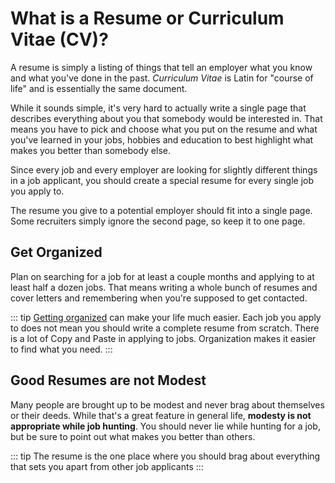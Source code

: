 # What is a Resume or Curriculum Vitae (CV)?

A resume is simply a listing of things that tell an employer what you know and what you've done in the past. *Curriculum Vitae* is Latin for "course of life" and is essentially the same document.

While it sounds simple, it's very hard to actually write a single page that describes everything about you that somebody would be interested in. That means you have to pick and choose what you put on the resume and what you've learned in your jobs, hobbies and education to best highlight what makes you better than somebody else.

Since every job and every employer are looking for slightly different things in a job applicant, you should create a special resume for every single job you apply to.

The resume you give to a potential employer should fit into a single page. Some recruiters simply ignore the second page, so keep it to one page.

## Get Organized

Plan on searching for a job for at least a couple months and applying to at least half a dozen jobs. That means writing a whole bunch of resumes and cover letters and remembering when you're supposed to get contacted.

::: tip
[Getting organized](/common-ideas/get-organized) can make your life much easier. Each job you apply to does not mean you should write a complete resume from scratch. There is a lot of Copy and Paste in applying to jobs. Organization makes it easier to find what you need.
:::

## Good Resumes are not Modest

Many people are brought up to be modest and never brag about themselves or their deeds. While that's a great feature in general life, **modesty is not appropriate while job hunting**. You should never lie while hunting for a job, but be sure to point out what makes you better than others.

::: tip
The resume is the one place where you should brag about everything that sets you apart from other job applicants
:::
